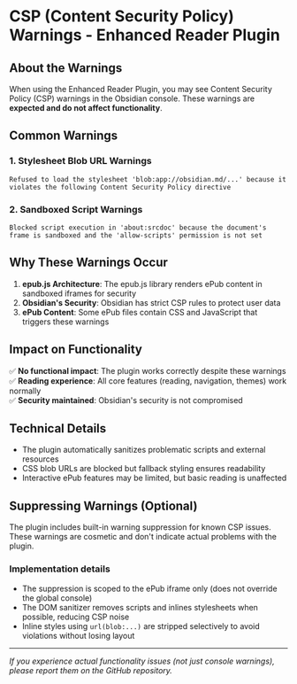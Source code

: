 # CSP (Content Security Policy) Warnings - Enhanced Reader Plugin

## About the Warnings

When using the Enhanced Reader Plugin, you may see Content Security Policy (CSP) warnings in the Obsidian console. These warnings are **expected and do not affect functionality**.

## Common Warnings

### 1. Stylesheet Blob URL Warnings
```
Refused to load the stylesheet 'blob:app://obsidian.md/...' because it violates the following Content Security Policy directive
```

### 2. Sandboxed Script Warnings  
```
Blocked script execution in 'about:srcdoc' because the document's frame is sandboxed and the 'allow-scripts' permission is not set
```

## Why These Warnings Occur

1. **epub.js Architecture**: The epub.js library renders ePub content in sandboxed iframes for security
2. **Obsidian's Security**: Obsidian has strict CSP rules to protect user data
3. **ePub Content**: Some ePub files contain CSS and JavaScript that triggers these warnings

## Impact on Functionality

✅ **No functional impact**: The plugin works correctly despite these warnings
✅ **Reading experience**: All core features (reading, navigation, themes) work normally  
✅ **Security maintained**: Obsidian's security is not compromised

## Technical Details

- The plugin automatically sanitizes problematic scripts and external resources
- CSS blob URLs are blocked but fallback styling ensures readability
- Interactive ePub features may be limited, but basic reading is unaffected

## Suppressing Warnings (Optional)

The plugin includes built-in warning suppression for known CSP issues. These warnings are cosmetic and don't indicate actual problems with the plugin.

### Implementation details

- The suppression is scoped to the ePub iframe only (does not override the global console)
- The DOM sanitizer removes scripts and inlines stylesheets when possible, reducing CSP noise
- Inline styles using `url(blob:...)` are stripped selectively to avoid violations without losing layout

---

*If you experience actual functionality issues (not just console warnings), please report them on the GitHub repository.*